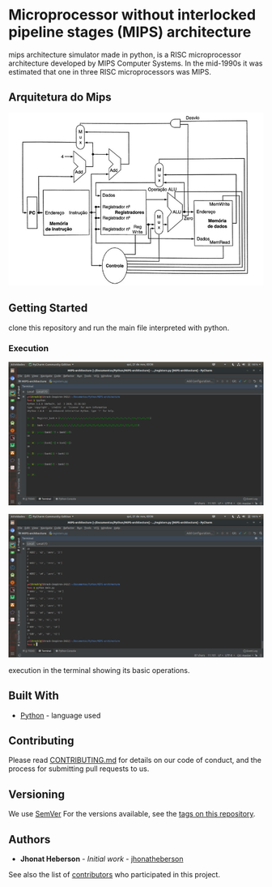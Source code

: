 # Microprocessor without interlocked pipeline stages (MIPS) architecture

mips architecture simulator made in python, is a RISC microprocessor architecture developed by MIPS Computer Systems. In the mid-1990s it was estimated that one in three RISC microprocessors was MIPS.

## Arquitetura do Mips

![Mips](https://github.com/jhonatheberson/MIPS-architecture/blob/master/arquitetura.png)

## Getting Started

clone this repository and run the main file interpreted with python.

###  Execution

![Bank register](https://github.com/jhonatheberson/MIPS-architecture/blob/master/bank-register.png)

![Execution](https://github.com/jhonatheberson/MIPS-architecture/blob/master/execution.png)



execution in the terminal showing its basic operations.


## Built With

* [Python](https://www.python.org/downloads/) - language used


## Contributing

Please read [CONTRIBUTING.md](https://github.com/jhonatheberson/MIPS-architecture/blob/master/CONTRIBUTING.md) for details on our code of conduct, and the process for submitting pull requests to us.

## Versioning

We use [SemVer](http://semver.org/) For the versions available, see the [tags on this repository](https://github.com/jhonatheberson/MIPS-architecture/tags).

## Authors

* **Jhonat Heberson** - *Initial work* - [jhonatheberson](https://github.com/jhonatheberson/)

See also the list of [contributors](https://github.com/jhonatheberson/MIPS-architecture/contributors) who participated in this project.




